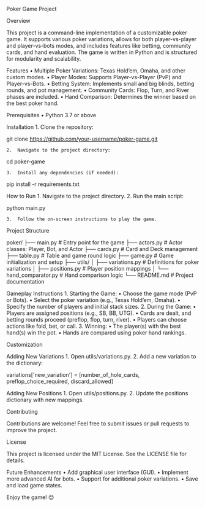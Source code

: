 Poker Game Project

Overview

This project is a command-line implementation of a customizable poker game. It supports various poker variations, allows for both player-vs-player and player-vs-bots modes, and includes features like betting, community cards, and hand evaluation. The game is written in Python and is structured for modularity and scalability.

Features
	•	Multiple Poker Variations: Texas Hold’em, Omaha, and other custom modes.
	•	Player Modes: Supports Player-vs-Player (PvP) and Player-vs-Bots.
	•	Betting System: Implements small and big blinds, betting rounds, and pot management.
	•	Community Cards: Flop, Turn, and River phases are included.
	•	Hand Comparison: Determines the winner based on the best poker hand.

Prerequisites
	•	Python 3.7 or above

Installation
	1.	Clone the repository:

git clone https://github.com/your-username/poker-game.git


	2.	Navigate to the project directory:

cd poker-game


	3.	Install any dependencies (if needed):

pip install -r requirements.txt

How to Run
	1.	Navigate to the project directory.
	2.	Run the main script:

python main.py


	3.	Follow the on-screen instructions to play the game.

Project Structure

poker/
├── main.py                # Entry point for the game
├── actors.py              # Actor classes: Player, Bot, and Actor
├── cards.py               # Card and Deck management
├── table.py               # Table and game round logic
├── game.py                # Game initialization and setup
├── utils/
│   ├── variations.py      # Definitions for poker variations
│   ├── positions.py       # Player position mappings
│   └── hand_comparator.py # Hand comparison logic
└── README.md              # Project documentation

Gameplay Instructions
	1.	Starting the Game:
	•	Choose the game mode (PvP or Bots).
	•	Select the poker variation (e.g., Texas Hold’em, Omaha).
	•	Specify the number of players and initial stack sizes.
	2.	During the Game:
	•	Players are assigned positions (e.g., SB, BB, UTG).
	•	Cards are dealt, and betting rounds proceed (preflop, flop, turn, river).
	•	Players can choose actions like fold, bet, or call.
	3.	Winning:
	•	The player(s) with the best hand(s) win the pot.
	•	Hands are compared using poker hand rankings.

Customization

Adding New Variations
	1.	Open utils/variations.py.
	2.	Add a new variation to the dictionary:

variations['new_variation'] = [number_of_hole_cards, preflop_choice_required, discard_allowed]



Adding New Positions
	1.	Open utils/positions.py.
	2.	Update the positions dictionary with new mappings.

Contributing

Contributions are welcome! Feel free to submit issues or pull requests to improve the project.

License

This project is licensed under the MIT License. See the LICENSE file for details.

Future Enhancements
	•	Add graphical user interface (GUI).
	•	Implement more advanced AI for bots.
	•	Support for additional poker variations.
	•	Save and load game states.

Enjoy the game! 😊
